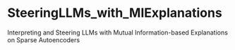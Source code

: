 # SteeringLLMs_with_MIExplanations
Interpreting and Steering LLMs with Mutual Information-based Explanations on Sparse Autoencoders
